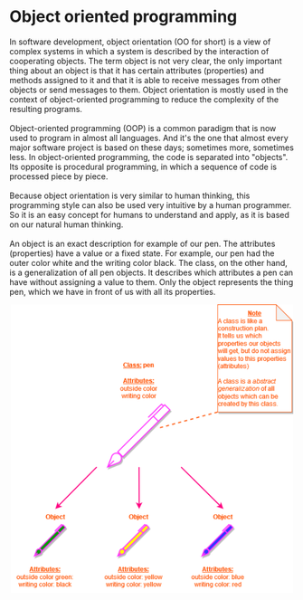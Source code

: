 # Object oriented programming

In software development, object orientation (OO for short) is a view of complex systems in which a system is described by the interaction of cooperating objects. 
The term object is not very clear, the only important thing about an object is that it has certain attributes (properties) and methods assigned to it and that it is able to receive messages from other objects or send messages to them.
Object orientation is mostly used in the context of object-oriented programming to reduce the complexity of the resulting programs.
<br>
<br>
Object-oriented programming (OOP) is a common paradigm that is now used to program in almost all languages. And it's the one that almost every major software project is based on these days; sometimes more, sometimes less.
In object-oriented programming, the code is separated into "objects". Its opposite is procedural programming, in which a sequence of code is processed piece by piece.
<br>
<br>
Because object orientation is very similar to human thinking, this programming style can also be used very intuitive by a human programmer. So it is an easy concept for humans to understand and apply, as it is based on our natural human thinking.
<br>
<br>
An object is an exact description for example of our pen. The attributes (properties) have a value or a fixed state. For example, our pen had the outer color white and the writing color black. The class, on the other hand, is a generalization of all pen objects. It describes which attributes a pen can have without assigning a value to them. Only the object represents the thing pen, which we have in front of us with all its properties.


<p align="center">
<img src="https://github.com/Olexandr-Andriyenko/Python-learning-path/blob/main/illustrations/img28.png" width="500">
<p>  
